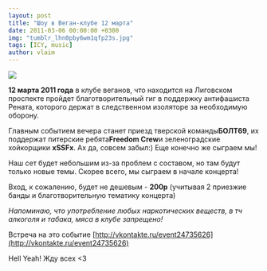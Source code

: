 ```yaml
---
layout: post
title: "Шоу в Веган-клубе 12 марта"
date: 2011-03-06 00:00:00 +0300
img: "tumblr_lhn0pby6wm1qfp23s.jpg"
tags: [ICY, music]
author: vlaim
---
```


![](/blog/assets/img/tumblr_lhn0pby6wm1qfp23s.jpg)

**12 марта 2011 года** в клубе веганов, что находится на Лиговском проспекте пройдет благотворительный гиг в поддержку антифашиста Рената, которого держат в следственном изоляторе за необходимую оборону.

Главным событием вечера станет приезд тверской команды**БОЛТ69**, их поддержат питерские ребята**Freedom Crew**и зеленоградские хойкорщики **xSSFx**. Ах да, совсем забыл:) Еще конечно же сыграем мы!

Наш сет будет небольшим из-за проблем с составом, но там будут только новые темы. Скорее всего, мы сыграем в начале концерта!

Вход, к сожалению, будет не дешевым - **200р** (учитывая 2 приезжие банды и благотворительную тематику концерта)

_Напоминаю, что употребление любых наркотических веществ, в тч алкоголя и табака, мяса в клубе запрещено!_

Встреча на это событие [http://vkontakte.ru/event24735626](http://vkontakte.ru/event24735626)

Hell Yeah! Жду всех <3